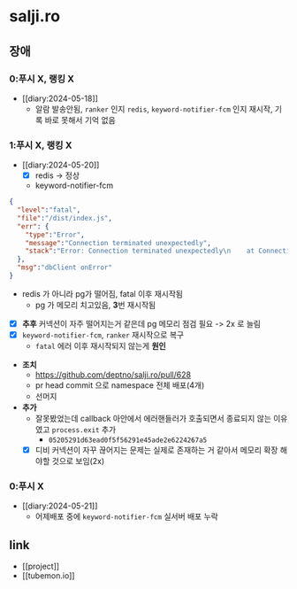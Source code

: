 # salji.ro

## 장애

### 0:푸시 X, 랭킹 X
+ [[diary:2024-05-18]]
  - 알람 발송안됨, `ranker` 인지 `redis`, `keyword-notifier-fcm` 인지 재시작, 기록 바로 못해서 기억 없음

### 1:푸시 X, 랭킹 X
+ [[diary:2024-05-20]]
  - [X] redis -> 정상
  - keyword-notifier-fcm
```json
{
  "level":"fatal",
  "file":"/dist/index.js",
  "err": {
    "type":"Error",
    "message":"Connection terminated unexpectedly",
    "stack":"Error: Connection terminated unexpectedly\n    at Connection.<anonymous> (/app/node_modules/.pnpm/pg@8.11.3/node_modules/pg/lib/client.js:132:73)\n    at Object.onceWrapper (node:events:632:28)\n    at Connection.emit (node:events:518:28)\n    at Socket.<anonymous> (/app/node_modules/.pnpm/pg@8.11.3/node_modules/pg/lib/connection.js:63:12)\n    at Socket.emit (node:events:518:28)\n    at TCP.<anonymous> (node:net:337:12)"
  },
  "msg":"dbClient onError"
}
```
  - redis 가 아니라 pg가 떨어짐, fatal 이후 재시작됨
    - pg 가 메모리 치고있음, **3**번 재시작됨
  - [X] **추후** 커넥션이 자주 떨어지는거 같은데 pg 메모리 점검 필요 -> 2x 로 늘림
  - [X] `keyword-notifier-fcm`, `ranker` 재시작으로 복구
    - `fatal` 에러 이후 재시작되지 않는게 **원인**
  - **조치**
    + https://github.com/deptno/salji.ro/pull/628
    - pr head commit 으로 namespace 전체 배포(4개)
    - 선머지
  - **추가**
    - 잘못봤었는데 callback 아안에서 에러핸들러가 호출되면서 종료되지 않는 이유였고 `process.exit` 추가
      + `05205291d63ead0f5f56291e45ade2e6224267a5`
    - [X] 디비 커넥션이 자꾸 끊어지는 문제는 실제로 존재하는 거 같아서 메모리 확장 해야할 것으로 보임(2x)

### 0:푸시 X
+ [[diary:2024-05-21]]
  - 어제배포 중에 `keyword-notifier-fcm` 실서버 배포 누락

## link
- [[project]]
- [[tubemon.io]]
